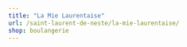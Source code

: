 ```yaml
---
title: "La Mie Laurentaise"
url: /saint-laurent-de-neste/la-mie-laurentaise/
shop: boulangerie
---
```

